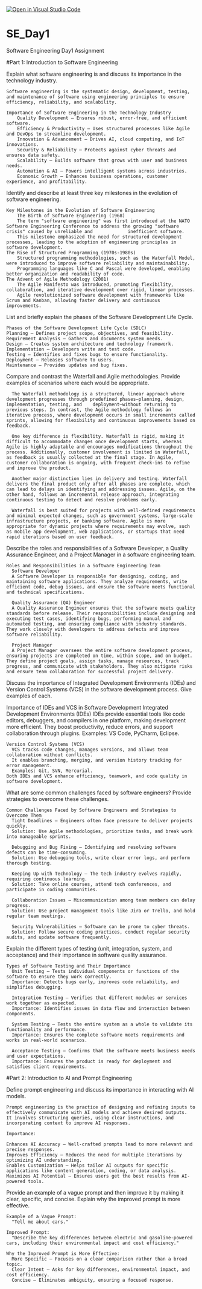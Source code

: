 [![Open in Visual Studio Code](https://classroom.github.com/assets/open-in-vscode-2e0aaae1b6195c2367325f4f02e2d04e9abb55f0b24a779b69b11b9e10269abc.svg)](https://classroom.github.com/online_ide?assignment_repo_id=18370655&assignment_repo_type=AssignmentRepo)
# SE_Day1
Software Engineering Day1 Assignment

#Part 1: Introduction to Software Engineering

Explain what software engineering is and discuss its importance in the technology industry.
    
    Software engineering is the systematic design, development, testing, and maintenance of software using engineering principles to ensure efficiency, reliability, and scalability.
        
    Importance of Software Engineering in the Technology Industry
        Quality Development – Ensures robust, error-free, and efficient software.
        Efficiency & Productivity – Uses structured processes like Agile and DevOps to streamline development.
        Innovation & Advancement – Drives AI, cloud computing, and IoT innovations.
        Security & Reliability – Protects against cyber threats and ensures data safety.
        Scalability – Builds software that grows with user and business needs.
        Automation & AI – Powers intelligent systems across industries.
        Economic Growth – Enhances business operations, customer experience, and profitability.

    
Identify and describe at least three key milestones in the evolution of software engineering.
    
    Key Milestones in the Evolution of Software Engineering
        The Birth of Software Engineering (1968)
        The term "software engineering" was first introduced at the NATO Software Engineering Conference to address the growing "software crisis" caused by unreliable and             inefficient software.
        This milestone emphasized the need for structured development processes, leading to the adoption of engineering principles in software development.
    The Rise of Structured Programming (1970s-1980s)
        Structured programming methodologies, such as the Waterfall Model, were introduced to improve software reliability and maintainability.
        Programming languages like C and Pascal were developed, enabling better organization and readability of code.
    The Advent of Agile Methodology (2001)
        The Agile Manifesto was introduced, promoting flexibility, collaboration, and iterative development over rigid, linear processes.
        Agile revolutionized software development with frameworks like Scrum and Kanban, allowing faster delivery and continuous improvements.

List and briefly explain the phases of the Software Development Life Cycle.
    
    Phases of the Software Development Life Cycle (SDLC)
    Planning – Defines project scope, objectives, and feasibility.
    Requirement Analysis – Gathers and documents system needs.
    Design – Creates system architecture and technology framework.
    Implementation – Developers write and test code.
    Testing – Identifies and fixes bugs to ensure functionality.
    Deployment – Releases software to users.
    Maintenance – Provides updates and bug fixes.

Compare and contrast the Waterfall and Agile methodologies. Provide examples of scenarios where each would be appropriate.
      
      The Waterfall methodology is a structured, linear approach where development progresses through predefined phases—planning, design, implementation, testing, and    deployment—without returning to previous steps. In contrast, the Agile methodology follows an iterative process, where development occurs in small increments called sprints, allowing for flexibility and continuous improvements based on feedback.
      
      One key difference is flexibility. Waterfall is rigid, making it difficult to accommodate changes once development starts, whereas Agile is highly adaptable and encourages modifications throughout the process. Additionally, customer involvement is limited in Waterfall, as feedback is usually collected at the final stage. In Agile, customer collaboration is ongoing, with frequent check-ins to refine and improve the product.
      
      Another major distinction lies in delivery and testing. Waterfall delivers the final product only after all phases are complete, which can lead to delays in identifying and addressing issues. Agile, on the other hand, follows an incremental release approach, integrating continuous testing to detect and resolve problems early.
      
      Waterfall is best suited for projects with well-defined requirements and minimal expected changes, such as government systems, large-scale infrastructure projects, or banking software. Agile is more appropriate for dynamic projects where requirements may evolve, such as mobile app development, web applications, or startups that need rapid iterations based on user feedback.

Describe the roles and responsibilities of a Software Developer, a Quality Assurance Engineer, and a Project Manager in a software engineering team.
    
    Roles and Responsibilities in a Software Engineering Team
      Software Developer
      A Software Developer is responsible for designing, coding, and maintaining software applications. They analyze requirements, write efficient code, debug issues, and ensure the software meets functional and technical specifications. 
      
      Quality Assurance (QA) Engineer
      A Quality Assurance Engineer ensures that the software meets quality standards before release. Their responsibilities include designing and executing test cases, identifying bugs, performing manual and automated testing, and ensuring compliance with industry standards. They work closely with developers to address defects and improve software reliability.
      
      Project Manager
      A Project Manager oversees the entire software development process, ensuring projects are completed on time, within scope, and on budget. They define project goals, assign tasks, manage resources, track progress, and communicate with stakeholders. They also mitigate risks and ensure team collaboration for successful project delivery.

Discuss the importance of Integrated Development Environments (IDEs) and Version Control Systems (VCS) in the software development process. Give examples of each.
  
  Importance of IDEs and VCS in Software Development
    Integrated Development Environments (IDEs)
      IDEs provide essential tools like code editors, debuggers, and compilers in one platform, making development more efficient. 
      They boost productivity, reduce errors, and support collaboration through plugins.
      Examples: VS Code, PyCharm, Eclipse.
    
    Version Control Systems (VCS)
      VCS tracks code changes, manages versions, and allows team collaboration without conflicts. 
      It enables branching, merging, and version history tracking for error management.
      Examples: Git, SVN, Mercurial.
    Both IDEs and VCS enhance efficiency, teamwork, and code quality in software development.

What are some common challenges faced by software engineers? Provide strategies to overcome these challenges.
    
    Common Challenges Faced by Software Engineers and Strategies to Overcome Them
      Tight Deadlines – Engineers often face pressure to deliver projects quickly.
      Solution: Use Agile methodologies, prioritize tasks, and break work into manageable sprints.
      
      Debugging and Bug Fixing – Identifying and resolving software defects can be time-consuming.
      Solution: Use debugging tools, write clear error logs, and perform thorough testing.
      
      Keeping Up with Technology – The tech industry evolves rapidly, requiring continuous learning.
      Solution: Take online courses, attend tech conferences, and participate in coding communities.
      
      Collaboration Issues – Miscommunication among team members can delay progress.
      Solution: Use project management tools like Jira or Trello, and hold regular team meetings.
      
      Security Vulnerabilities – Software can be prone to cyber threats.
      Solution: Follow secure coding practices, conduct regular security audits, and update software frequently.

Explain the different types of testing (unit, integration, system, and acceptance) and their importance in software quality assurance.
    
    Types of Software Testing and Their Importance
      Unit Testing – Tests individual components or functions of the software to ensure they work correctly.
      Importance: Detects bugs early, improves code reliability, and simplifies debugging.
      
      Integration Testing – Verifies that different modules or services work together as expected.
      Importance: Identifies issues in data flow and interaction between components.
      
      System Testing – Tests the entire system as a whole to validate its functionality and performance.
      Importance: Ensures the complete software meets requirements and works in real-world scenarios.
      
      Acceptance Testing – Confirms that the software meets business needs and user expectations.
      Importance: Ensures the product is ready for deployment and satisfies client requirements.

#Part 2: Introduction to AI and Prompt Engineering


Define prompt engineering and discuss its importance in interacting with AI models.
    
    Prompt engineering is the practice of designing and refining inputs to effectively communicate with AI models and achieve desired outputs. 
    It involves structuring queries, using clear instructions, and incorporating context to improve AI responses.
    
    Importance:
    
    Enhances AI Accuracy – Well-crafted prompts lead to more relevant and precise responses.
    Improves Efficiency – Reduces the need for multiple iterations by optimizing AI understanding.
    Enables Customization – Helps tailor AI outputs for specific applications like content generation, coding, or data analysis.
    Maximizes AI Potential – Ensures users get the best results from AI-powered tools.

Provide an example of a vague prompt and then improve it by making it clear, specific, and concise. Explain why the improved prompt is more effective.
    
    Example of a Vague Prompt:
      "Tell me about cars."
      
    Improved Prompt:
      "Describe the key differences between electric and gasoline-powered cars, including their environmental impact and cost efficiency."
      
    Why the Improved Prompt is More Effective:
      More Specific – Focuses on a clear comparison rather than a broad topic.
      Clear Intent – Asks for key differences, environmental impact, and cost efficiency.
      Concise – Eliminates ambiguity, ensuring a focused response.
